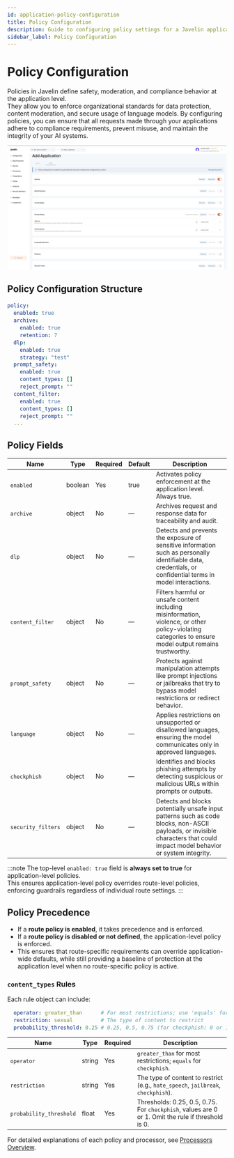 ```yaml
---
id: application-policy-configuration
title: Policy Configuration
description: Guide to configuring policy settings for a Javelin application
sidebar_label: Policy Configuration
---
```


# Policy Configuration

Policies in Javelin define safety, moderation, and compliance behavior at the application level.  
They allow you to enforce organizational standards for data protection, content moderation, and secure usage of language models. By configuring policies, you can ensure that all requests made through your applications adhere to compliance requirements, prevent misuse, and maintain the integrity of your AI systems.

![Policy Form Part 1](/img/application/policyTab.png)

## Policy Configuration Structure

```yaml
policy:
  enabled: true
  archive:
    enabled: true
    retention: 7
  dlp:
    enabled: true
    strategy: "test"
  prompt_safety:
    enabled: true
    content_types: []
    reject_prompt: ""
  content_filter:
    enabled: true
    content_types: []
    reject_prompt: ""
  ...
```

## Policy Fields

| Name               | Type    | Required | Default  | Description                                                                                                                         |
|--------------------|---------|----------|----------|-------------------------------------------------------------------------------------------------------------------------------------|
| `enabled`          | boolean | Yes      | true     | Activates policy enforcement at the application level. Always true.                                                                 |
| `archive`          | object  | No       | —        | Archives request and response data for traceability and audit.                                                                      |
| `dlp`              | object  | No       | —        | Detects and prevents the exposure of sensitive information such as personally identifiable data, credentials, or confidential terms in model interactions. |
| `content_filter`   | object  | No       | —        | Filters harmful or unsafe content including misinformation, violence, or other policy-violating categories to ensure model output remains trustworthy. |
| `prompt_safety`    | object  | No       | —        | Protects against manipulation attempts like prompt injections or jailbreaks that try to bypass model restrictions or redirect behavior. |
| `language`         | object  | No       | —        | Applies restrictions on unsupported or disallowed languages, ensuring the model communicates only in approved languages.            |
| `checkphish`       | object  | No       | —        | Identifies and blocks phishing attempts by detecting suspicious or malicious URLs within prompts or outputs.                        |
| `security_filters` | object  | No       | —        | Detects and blocks potentially unsafe input patterns such as code blocks, non-ASCII payloads, or invisible characters that could impact model behavior or system integrity. |

:::note
The top-level `enabled: true` field is **always set to true** for application-level policies.  
This ensures application-level policy overrides route-level policies, enforcing guardrails regardless of individual route settings.
:::

## Policy Precedence

- If a **route policy is enabled**, it takes precedence and is enforced.
- If a **route policy is disabled or not defined**, the application-level policy is enforced.
- This ensures that route-specific requirements can override application-wide defaults, while still providing a baseline of protection at the application level when no route-specific policy is active.


### `content_types` Rules

Each rule object can include:

```yaml
  operator: greater_than      # For most restrictions; use 'equals' for checkphish
  restriction: sexual         # The type of content to restrict
  probability_threshold: 0.25 # 0.25, 0.5, 0.75 (for checkphish: 0 or 1)
```

| Name                    | Type   | Required | Description                                                                                     |
|-------------------------|--------|----------|-------------------------------------------------------------------------------------------------|
| `operator`              | string | Yes      | `greater_than` for most restrictions; `equals` for `checkphish`.                               |
| `restriction`           | string | Yes      | The type of content to restrict (e.g., `hate_speech`, `jailbreak`, `checkphish`).              |
| `probability_threshold` | float  | Yes      | Thresholds: 0.25, 0.5, 0.75. For `checkphish`, values are 0 or 1. Omit the rule if threshold is 0. |


For detailed explanations of each policy and processor, see [Processors Overview](/javelin-processors/processors-overview).
